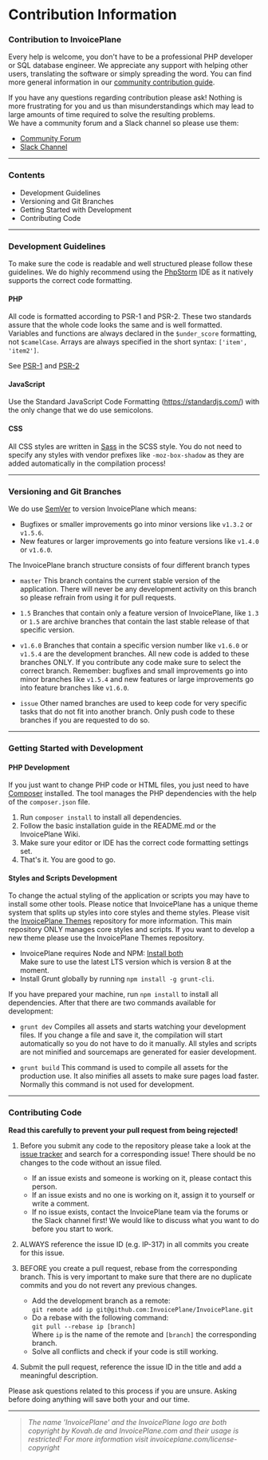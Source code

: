 # Contribution Information

### Contribution to InvoicePlane

Every help is welcome, you don't have to be a professional PHP developer or SQL database engineer.
We appreciate any support with helping other users, translating the software or simply spreading
the word. You can find more general information in our [community contribution guide](https://go.invoiceplane.com/contribution).

If you have any questions regarding contribution please ask! Nothing is more frustrating for you
and us than misunderstandings which may lead to large amounts of time required to solve the resulting
problems.  
We have a community forum and a Slack channel so please use them:

  * [Community Forum](https://community.invoiceplane.com/)
  * [Slack Channel](https://invoiceplane-slack.herokuapp.com/)


---


### Contents

  * Development Guidelines
  * Versioning and Git Branches
  * Getting Started with Development
  * Contributing Code


---


### Development Guidelines

To make sure the code is readable and well structured please follow these guidelines.
We do highly recommend using the [PhpStorm](https://www.jetbrains.com/phpstorm/) IDE
as it natively supports the correct code formatting.

#### PHP
All code is formatted according to PSR-1 and PSR-2. These two standards assure that
the whole code looks the same and is well formatted.  
Variables and functions are always declared in the `$under_score` formatting, not
`$camelCase`. Arrays are always specified in the short syntax: `['item', 'item2']`.

See [PSR-1](https://www.php-fig.org/psr/psr-1/) and [PSR-2](https://www.php-fig.org/psr/psr-2/)

#### JavaScript
Use the Standard JavaScript Code Formatting (https://standardjs.com/) with the only
change that we do use semicolons.

#### CSS
All CSS styles are written in [Sass](https://sass-lang.com/) in the SCSS style. You
do not need to specify any styles with vendor prefixes like `-moz-box-shadow` as
they are added automatically in the compilation process!


---


### Versioning and Git Branches

We do use [SemVer](https://semver.org/) to version InvoicePlane which means:

  * Bugfixes or smaller improvements go into minor versions like `v1.3.2` or `v1.5.6`.
  * New features or larger improvements go into feature versions like `v1.4.0` or `v1.6.0`.


The InvoicePlane branch structure consists of four different branch types

  * `master`  This branch contains the current stable version of the application.
              There will never be any development activity on this branch so please refrain
              from using it for pull requests.

  * `1.5`     Branches that contain only a feature version of InvoicePlane, like `1.3`
              or `1.5` are archive branches that contain the last stable release of that
              specific version.

  * `v1.6.0`  Branches that contain a specific version number like `v1.6.0` or `v1.5.4`
              are the development branches. All new code is added to these branches ONLY.
              If you contribute any code make sure to select the correct branch.
              Remember: bugfixes and small improvements go into minor branches like `v1.5.4`
              and new features or large improvements go into feature branches like `v1.6.0`.

  * `issue`   Other named branches are used to keep code for very specific tasks that do
              not fit into another branch. Only push code to these branches if you are
              requested to do so.


---


### Getting Started with Development

#### PHP Development

If you just want to change PHP code or HTML files, you just need to have
[Composer](https://getcomposer.org/doc/00-intro.md) installed. The tool manages
the PHP dependencies with the help of the `composer.json` file.

  1. Run `composer install` to install all dependencies.
  2. Follow the basic installation guide in the README.md or the InvoicePlane Wiki.
  3. Make sure your editor or IDE has the correct code formatting settings set.
  4. That's it. You are good to go.


#### Styles and Scripts Development

To change the actual styling of the application or scripts you may have to install
some other tools.
Please notice that InvoicePlane has a unique theme system that splits up styles
into core styles and theme styles. Please visit the [InvoicePlane Themes](https://github.com/InvoicePlane/InvoicePlane-Themes)
repository for more information.
This main repository ONLY manages core styles and scripts. If you want to develop a new
theme please use the InvoicePlane Themes repository.

  * InvoicePlane requires Node and NPM: [Install both](https://nodejs.org/en/download/)  
    Make sure to use the latest LTS version which is version 8 at the moment.
  * Install Grunt globally by running `npm install -g grunt-cli`.
  
If you have prepared your machine, run `npm install` to install all dependencies.
After that there are two commands available for development:

  * `grunt dev`   Compiles all assets and starts watching your development files. If you
                  change a file and save it, the compilation will start automatically so
                  you do not have to do it manually.
                  All styles and scripts are not minified and sourcemaps are generated for
                  easier development.

  * `grunt build` This command is used to compile all assets for the production use. It
                  also minifies all assets to make sure pages load faster. Normally this
                  command is not used for development.


---


### Contributing Code

**Read this carefully to prevent your pull request from being rejected!**

1. Before you submit any code to the repository please take a look at the
    [issue tracker](https://development.invoiceplane.com) and search for a
     corresponding issue! There should be no changes to the code without an issue
     filed.

    * If an issue exists and someone is working on it, please contact this person.
    * If an issue exists and no one is working on it, assign it to yourself or write a comment.
    * If no issue exists, contact the InvoicePlane team via the forums or the Slack channel first!
      We would like to discuss what you want to do before you start to work.

2. ALWAYS reference the issue ID (e.g. IP-317) in all commits you create for this issue.

3. BEFORE you create a pull request, rebase from the corresponding branch. This is very important
   to make sure that there are no duplicate commits and you do not revert any previous changes.

    * Add the development branch as a remote:  
      `git remote add ip git@github.com:InvoicePlane/InvoicePlane.git`
    * Do a rebase with the following command:  
      `git pull --rebase ip [branch]`  
      Where `ip` is the name of the remote and `[branch]` the corresponding branch.
    * Solve all conflicts and check if your code is still working.

4. Submit the pull request, reference the issue ID in the title and add a meaningful description.

Please ask questions related to this process if you are unsure. Asking before doing anything
will save both your and our time.


---

> _The name 'InvoicePlane' and the InvoicePlane logo are both copyright by Kovah.de and InvoicePlane.com
and their usage is restricted! For more information visit invoiceplane.com/license-copyright_
